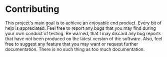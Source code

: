 # Contributing

This project's main goal is to achieve an enjoyable end product. Every bit of help
is appreciated. Feel free to report any bugs that you may find during your own
conduct of testing. Be warned, that I may discard any bug reports that have not been
produced on the latest version of the software. Also, feel free to suggest any feature
that you may want or request further documentation. There is no such thing as too much
documentation.
